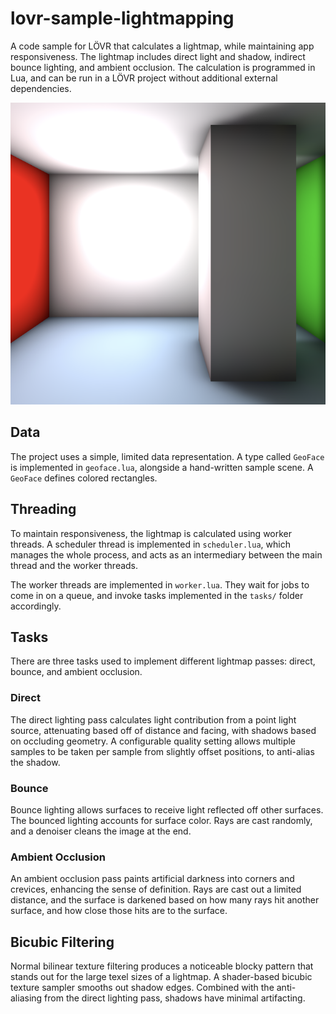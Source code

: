 # lovr-sample-lightmapping
A code sample for LÖVR that calculates a lightmap, while maintaining app
responsiveness. The lightmap includes direct light and shadow, indirect bounce
lighting, and ambient occlusion. The calculation is programmed in Lua, and can
be run in a LÖVR project without additional external dependencies.

![A room with white, green, and red walls, and a pale blue floor. A white column in the corner casts a shadow on the green wall.](media/preview.png)

## Data
The project uses a simple, limited data representation. A type called `GeoFace`
is implemented in `geoface.lua`, alongside a hand-written sample scene. A
`GeoFace` defines colored rectangles.

## Threading
To maintain responsiveness, the lightmap is calculated using worker threads. A
scheduler thread is implemented in `scheduler.lua`, which manages the whole
process, and acts as an intermediary between the main thread and the worker
threads.

The worker threads are implemented in `worker.lua`. They wait for jobs to come
in on a queue, and invoke tasks implemented in the `tasks/` folder accordingly.

## Tasks
There are three tasks used to implement different lightmap passes: direct,
bounce, and ambient occlusion.

### Direct
The direct lighting pass calculates light contribution from a point light
source, attenuating based off of distance and facing, with shadows based on
occluding geometry. A configurable quality setting allows multiple samples to be
taken per sample from slightly offset positions, to anti-alias the shadow.

### Bounce
Bounce lighting allows surfaces to receive light reflected off other surfaces.
The bounced lighting accounts for surface color. Rays are cast randomly, and a
denoiser cleans the image at the end.

### Ambient Occlusion
An ambient occlusion pass paints artificial darkness into corners and crevices,
enhancing the sense of definition. Rays are cast out a limited distance, and the
surface is darkened based on how many rays hit another surface, and how close
those hits are to the surface.

## Bicubic Filtering
Normal bilinear texture filtering produces a noticeable blocky pattern that
stands out for the large texel sizes of a lightmap. A shader-based bicubic
texture sampler smooths out shadow edges. Combined with the anti-aliasing from
the direct lighting pass, shadows have minimal artifacting.
